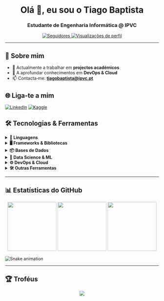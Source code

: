 <h1 align="center">Olá 👋, eu sou o Tiago Baptista</h1>
<h3 align="center">Estudante de Engenharia Informática @ IPVC</h3>

<p align="center">
  <a href="https://github.com/baptistaz?tab=followers">
    <img src="https://img.shields.io/github/followers/baptistaz?label=Seguidores&style=social" alt="Seguidores">
  </a>
  <a href="https://komarev.com/ghpvc/?username=baptistaz">
    <img src="https://komarev.com/ghpvc/?username=baptistaz&style=flat&color=blue" alt="Visualizações de perfil">
  </a>
</p>

---

## 🚀 Sobre mim

* 🔭  Actualmente a trabalhar em **projectos académicos**
* 🌱  A aprofundar conhecimentos em **DevOps & Cloud**
* 📫  Contacta‑me: **[tiagobaptista@ipvc.pt](mailto:tiagobaptista@ipvc.pt)**

## 🌐 Liga‑te a mim

[![LinkedIn](https://img.shields.io/badge/LinkedIn-0A66C2?style=for-the-badge\&logo=linkedin\&logoColor=white)](https://www.linkedin.com/in/tiago-baptista-18823a318/)
[![Kaggle](https://img.shields.io/badge/Kaggle-20BEFF?style=for-the-badge\&logo=kaggle\&logoColor=white)](https://www.kaggle.com/tiagobaptista11)

## 🛠️ Tecnologias & Ferramentas

<details>
<summary><strong>👑 Linguagens</strong></summary>

![C#](https://img.shields.io/badge/C%23-239120?style=for-the-badge\&logo=csharp\&logoColor=white)
![JavaScript](https://img.shields.io/badge/JavaScript-F7DF1E?style=for-the-badge\&logo=javascript\&logoColor=black)
![TypeScript](https://img.shields.io/badge/TypeScript-007ACC?style=for-the-badge\&logo=typescript\&logoColor=white)
![Python](https://img.shields.io/badge/Python-3776AB?style=for-the-badge\&logo=python\&logoColor=white)
![Java](https://img.shields.io/badge/Java-ED8B00?style=for-the-badge\&logo=openjdk\&logoColor=white)
![C](https://img.shields.io/badge/C-A8B9CC?style=for-the-badge\&logo=c\&logoColor=black)
![Bash](https://img.shields.io/badge/Bash-4EAA25?style=for-the-badge\&logo=gnubash\&logoColor=white)
![HTML5](https://img.shields.io/badge/HTML5-E34F26?style=for-the-badge\&logo=html5\&logoColor=white)
![CSS3](https://img.shields.io/badge/CSS3-1572B6?style=for-the-badge\&logo=css3\&logoColor=white)
![Kotlin](https://img.shields.io/badge/Kotlin-7F52FF?style=for-the-badge\&logo=kotlin\&logoColor=white)
![MATLAB](https://img.shields.io/badge/MATLAB-0076A8?style=for-the-badge\&logo=MathWorks\&logoColor=white)

</details>

<details>
<summary><strong>🖥️ Frameworks & Bibliotecas</strong></summary>

![Angular](https://img.shields.io/badge/Angular-DD0031?style=for-the-badge\&logo=angular\&logoColor=white)
![React](https://img.shields.io/badge/React-20232A?style=for-the-badge\&logo=react\&logoColor=61DAFB)
![React Native](https://img.shields.io/badge/React_Native-20232A?style=for-the-badge\&logo=react\&logoColor=61DAFB)
![Node.js](https://img.shields.io/badge/Node.js-339933?style=for-the-badge\&logo=nodedotjs\&logoColor=white)
![.NET](https://img.shields.io/badge/.NET-512BD4?style=for-the-badge\&logo=dotnet\&logoColor=white)
![Express](https://img.shields.io/badge/Express-000000?style=for-the-badge\&logo=express\&logoColor=white)
![Vue.js](https://img.shields.io/badge/Vue.js-35495E?style=for-the-badge\&logo=vuedotjs\&logoColor=4FC08D)
![Svelte](https://img.shields.io/badge/Svelte-FF3E00?style=for-the-badge\&logo=svelte\&logoColor=white)
![Ionic](https://img.shields.io/badge/Ionic-3880FF?style=for-the-badge\&logo=ionic\&logoColor=white)
![Android](https://img.shields.io/badge/Android-3DDC84?style=for-the-badge\&logo=android\&logoColor=white)
![GraphQL](https://img.shields.io/badge/GraphQL-E10098?style=for-the-badge\&logo=graphql\&logoColor=white)
![Firebase](https://img.shields.io/badge/Firebase-FFCA28?style=for-the-badge\&logo=firebase\&logoColor=black)
![OpenCV](https://img.shields.io/badge/OpenCV-5C3EE8?style=for-the-badge\&logo=opencv\&logoColor=white)

</details>

<details>
<summary><strong>📦 Bases de Dados</strong></summary>

![MySQL](https://img.shields.io/badge/MySQL-4479A1?style=for-the-badge\&logo=mysql\&logoColor=white)
![PostgreSQL](https://img.shields.io/badge/PostgreSQL-4169E1?style=for-the-badge\&logo=postgresql\&logoColor=white)
![MongoDB](https://img.shields.io/badge/MongoDB-47A248?style=for-the-badge\&logo=mongodb\&logoColor=white)
![MariaDB](https://img.shields.io/badge/MariaDB-003545?style=for-the-badge\&logo=mariadb\&logoColor=white)
![SQLite](https://img.shields.io/badge/SQLite-003B57?style=for-the-badge\&logo=sqlite\&logoColor=white)
![SQL Server](https://img.shields.io/badge/SQL%20Server-CC2927?style=for-the-badge\&logo=microsoftsqlserver\&logoColor=white)

</details>

<details>
<summary><strong>🤖 Data Science & ML</strong></summary>

![TensorFlow](https://img.shields.io/badge/TensorFlow-FF6F00?style=for-the-badge\&logo=tensorflow\&logoColor=white)
![PyTorch](https://img.shields.io/badge/PyTorch-EE4C2C?style=for-the-badge\&logo=pytorch\&logoColor=white)
![Scikit‑Learn](https://img.shields.io/badge/Scikit--Learn-F7931E?style=for-the-badge\&logo=scikitlearn\&logoColor=white)
![Pandas](https://img.shields.io/badge/Pandas-150458?style=for-the-badge\&logo=pandas\&logoColor=white)
![Seaborn](https://img.shields.io/badge/Seaborn-4C8CBF?style=for-the-badge\&logo=seaborn\&logoColor=white)

</details>

<details>
<summary><strong>⚙️ DevOps & Cloud</strong></summary>

![Docker](https://img.shields.io/badge/Docker-2496ED?style=for-the-badge\&logo=docker\&logoColor=white)
![Git](https://img.shields.io/badge/Git-F05032?style=for-the-badge\&logo=git\&logoColor=white)
![GitHub Actions](https://img.shields.io/badge/GitHub_Actions-2088FF?style=for-the-badge\&logo=githubactions\&logoColor=white)
![Linux](https://img.shields.io/badge/Linux-FCC624?style=for-the-badge\&logo=linux\&logoColor=black)
![Grafana](https://img.shields.io/badge/Grafana-F46800?style=for-the-badge\&logo=grafana\&logoColor=white)

</details>

<details>
<summary><strong>🛠️ Outras Ferramentas</strong></summary>

![Postman](https://img.shields.io/badge/Postman-FF6C37?style=for-the-badge\&logo=postman\&logoColor=white)
![Figma](https://img.shields.io/badge/Figma-F24E1E?style=for-the-badge\&logo=figma\&logoColor=white)
![Unity](https://img.shields.io/badge/Unity-000000?style=for-the-badge\&logo=unity\&logoColor=white)
![Unreal Engine](https://img.shields.io/badge/Unreal_Engine-0E1128?style=for-the-badge\&logo=unrealengine\&logoColor=white)

</details>

---

## 📊 Estatísticas do GitHub

<div align="center">
  <img height="160em" src="https://github-readme-stats.vercel.app/api?username=baptistaz&show_icons=true&theme=radical&hide_border=true&include_all_commits=true&count_private=true" />
  <img height="160em" src="https://github-readme-stats.vercel.app/api/top-langs/?username=baptistaz&layout=compact&theme=radical&hide_border=true" />
  <img height="160em" src="https://github-readme-streak-stats.herokuapp.com/?user=baptistaz&theme=radical&hide_border=true" />
</div>

![Snake animation](https://github.com/BaptistaZ/BaptistaZ/blob/main/.github/workflows/main.yml)

---

## 🏆 Troféus

<p align="center">
  <img src="https://github-profile-trophy.vercel.app/?username=baptistaz&theme=onedark&row=1&column=6" />
</p>

<!-- Se quiseres adicionar o gráfico de actividade, descomenta a linha seguinte -->

<!-- ![GitHub Activity Graph](https://github-readme-activity-graph.vercel.app/graph?username=baptistaz&theme=github-compact) -->
